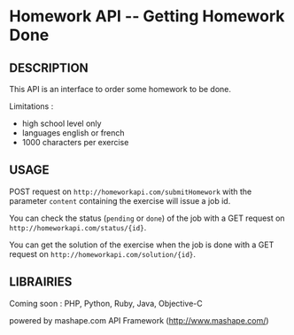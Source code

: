 Homework API -- Getting Homework Done
=====================================

## DESCRIPTION

This API is an interface to order some homework to be done.

Limitations :
 * high school level only
 * languages english or french
 * 1000 characters per exercise

## USAGE

POST request on `http://homeworkapi.com/submitHomework` with the parameter `content` containing the exercise will issue a job id.

You can check the status (`pending` or `done`) of the job with a GET request on `http://homeworkapi.com/status/{id}`.

You can get the solution of the exercise when the job is done with a GET request on `http://homeworkapi.com/solution/{id}`.

## LIBRAIRIES

Coming soon : PHP, Python, Ruby, Java, Objective-C

powered by mashape.com API Framework (http://www.mashape.com/)

